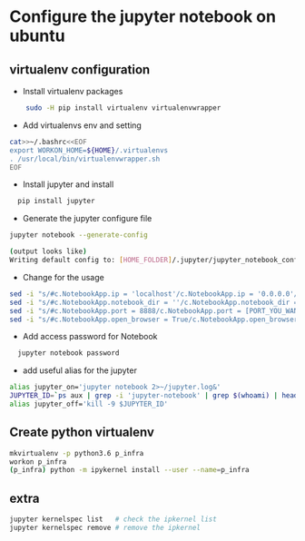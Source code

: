 # Configure the jupyter notebook on ubuntu

## virtualenv configuration

- Install virtualenv packages

```bash
    sudo -H pip install virtualenv virtualenvwrapper
```

- Add virtualenvs env and setting

```bash
cat>>~/.bashrc<<EOF
export WORKON_HOME=${HOME}/.virtualenvs
. /usr/local/bin/virtualenvwrapper.sh
EOF
```

- Install jupyter and install

```bash
  pip install jupyter
```

- Generate the jupyter configure file

```bash
jupyter notebook --generate-config

(output looks like)
Writing default config to: [HOME_FOLDER]/.jupyter/jupyter_notebook_config.py
```

- Change for the usage

```bash
sed -i "s/#c.NotebookApp.ip = 'localhost'/c.NotebookApp.ip = '0.0.0.0'/g" ${HOME}/.jupyter/jupyter_notebook_config.py
sed -i "s/#c.NotebookApp.notebook_dir = ''/c.NotebookApp.notebook_dir = '[FOLDER_YOU_WANT]'/g" ${HOME}/.jupyter/jupyter_notebook_config.py
sed -i "s/#c.NotebookApp.port = 8888/c.NotebookApp.port = [PORT_YOU_WANT]/g" ${HOME}/.jupyter/jupyter_notebook_config.py
sed -i "s/#c.NotebookApp.open_browser = True/c.NotebookApp.open_browser = False/g" ${HOME}/.jupyter/jupyter_notebook_config.py
```

- Add access password for Notebook

```bash
  jupyter notebook password
```

- add useful alias for the jupyter

```bash
alias jupyter_on='jupyter notebook 2>~/jupyter.log&'
JUPYTER_ID=`ps aux | grep -i 'jupyter-notebook' | grep $(whoami) | head -1 | awk '{print $2}'`
alias jupyter_off='kill -9 $JUPYTER_ID'
```

## Create python virtualenv

```bash
mkvirtualenv -p python3.6 p_infra
workon p_infra
(p_infra) python -m ipykernel install --user --name=p_infra
```

## extra

```bash
jupyter kernelspec list   # check the ipkernel list
jupyter kernelspec remove # remove the ipkernel
```
